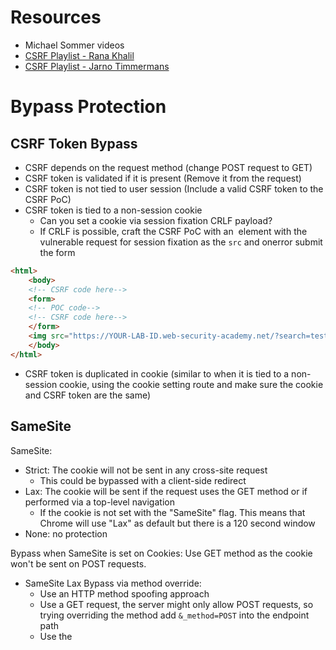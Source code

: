 # Resources
- Michael Sommer videos
- [CSRF Playlist - Rana Khalil](https://www.youtube.com/playlist?list=PLuyTk2_mYISKn1UzXAFl_DA3MaEJ9J-yq)
- [CSRF Playlist - Jarno Timmermans](https://www.youtube.com/playlist?list=PLGb2cDlBWRUXkNttyU7hqkQg7zNmnb396)
# Bypass Protection
## CSRF Token Bypass
- CSRF depends on the request method (change POST request to GET)
- CSRF token is validated if it is present (Remove it from the request)
- CSRF token is not tied to user session (Include a valid CSRF token to the CSRF PoC)
- CSRF token is tied to a non-session cookie
    - Can you set a cookie via session fixation CRLF payload?
    - If CRLF is possible, craft the CSRF PoC with an <img> element with the vulnerable request for session fixation as the `src` and onerror submit the form
```html
<html>
    <body>
    <!-- CSRF code here-->
    <form>
    <!-- POC code-->
    <!-- CSRF code here-->
    </form>
    <img src="https://YOUR-LAB-ID.web-security-academy.net/?search=test%0d%0aSet-Cookie:%20csrfKey=YOUR-KEY%3b%20SameSite=None" onerror="document.forms[0].submit()">
    </body>
</html>
```
- CSRF token is duplicated in cookie (similar to when it is tied to a non-session cookie, using the cookie setting route and make sure the cookie and CSRF token are the same)

## SameSite
SameSite:
- Strict: The cookie will not be sent in any cross-site request
    - This could be bypassed with a client-side redirect
- Lax: The cookie will be sent if the request uses the GET method or if performed via a top-level navigation
    - If the cookie is not set with the "SameSite" flag. This means that Chrome will use "Lax" as default but there is a 120 second window
- None: no protection

Bypass when SameSite is set on Cookies: Use GET method as the cookie won't be sent on POST requests.
- SameSite Lax Bypass via method override:
    - Use an HTTP method spoofing approach
    - Use a GET request, the server might only allow POST requests, so trying overriding the method add `&_method=POST` into the endpoint path
    - Use the <script> tag and use document.location to cause a top-level navigation).
- SameSite Strict bypass via client-side redirect:
    - Similar payload using <script> and `document.location`
    ```html
    <script>
    document.location = ''
    </script>
    ```
    - Use an open redirect and a path traversal to craft the GET request CSRF payload
- SameSite Strict Bypass via sibling domain Also involves Cross-site WebSocket hijacking (CSWSH):
    - Other sibling domains that are vulnerable to XSS might be used to deliver the payload to the malicious CSRF request
    - Check in the HTTP requests for disclosure of sibling domains: E.g.: In the server response headers or body
    - Trigger a redirection with `document.location` to the xss vulnerable sibling domain
- SameSite Lax Bypass via cookie refresh:
    - Observe that the cookie is not set with the "SameSite" flag. This means that Chrome will use "Lax" as default but there is a 120 second window
    - If there is a mechanism to refresh the cookie, craft a CSRF PoC that refreshes the user cookie with a pop-up window
    - Bypass popup blocker: Change the PoC to induce the victim to click on the page and use a window.onclick event handler
    - To avoid timing issues use setTimeout() to delay the form submission until after updating the user's session cookie

## Bypass Referer header check
- Validation depends on the header being present:
    - Craft a CSRF PoC that causes the browser to drop the Referer header, to accomplish this add `<head><meta name="referrer" content="never"></head>` to the PoC
- Referer header with broken validation:
    - Check how the referer header is being validated
    - The expected value could be inserted after the query `?` symbol
    - The expected value could be a subdomain of an attacker controlled domain
    - Modify the CSRF Poc `history.pushState("", "", "/?expected-value.net")`
    - Some browsers might strip the query string form the referer header by default .Add `Referrer-Policy: unsafe-url` to the exploit server response to circumvent this issue
